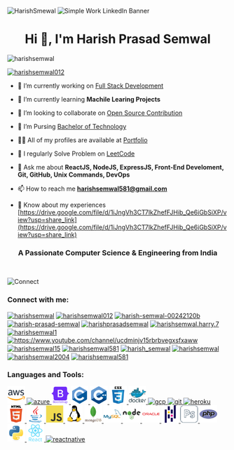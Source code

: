 ![HarishSmewal](https://github.com/user-attachments/assets/e9449c22-eccb-48f6-b5c9-cf76422845b9)
![Simple Work LinkedIn Banner](https://github.com/user-attachments/assets/bb17b37d-da51-4c25-a1fd-270138e8a085)

<h1 align="center">Hi 👋, I'm Harish Prasad Semwal</h1>

<p align="left"> <img src="https://komarev.com/ghpvc/?username=harishsemwal&label=Profile%20views&color=0e75b6&style=flat" alt="harishsemwal" /> </p>

<p align="left"> <a href="https://twitter.com/harishsemwal012" target="blank"><img src="https://img.shields.io/twitter/follow/harishsemwal012?logo=twitter&style=for-the-badge" alt="harishsemwal012" /></a> </p>

- 🔭 I’m currently working on [Full Stack Development](https://hpsemwal.netlify.app/)

- 🌱 I’m currently learning **Machile Learing Projects**

- 👯 I’m looking to collaborate on [Open Source Contribution](https://github.com/Harishsemwal)

- 🤝 I’m Pursing [Bachelor of Technology](https://www.gehu.ac.in/)

- 👨‍💻 All of my profiles are available at [Portfolio](https://heylink.me/harish_semwal/)

- 📝 I regularly Solve Problem on [LeetCode](https://leetcode.com/harishsemwal1/)

- 💬 Ask me about **ReactJS, NodeJS, ExpressJS, Front-End Develoment, Git, GitHub, Unix Commands, DevOps**

- 📫 How to reach me **harishsemwal581@gmail.com**

- 📄 Know about my experiences [https://drive.google.com/file/d/1iJngVh3CT7lkZhefFJHib_Qe6iGbSiXP/view?usp=share_link](https://drive.google.com/file/d/1iJngVh3CT7lkZhefFJHib_Qe6iGbSiXP/view?usp=share_link)

<h3 align="center">A Passionate Computer Science & Engineering from India</h3>
<br>

![Connect](https://github.com/user-attachments/assets/371560ef-a230-41f6-9d9b-8c973745db41)

<h3 align="left">Connect with me:</h3>
<p align="left">
<a href="https://codepen.io/harishsemwal" target="blank"><img align="center" src="https://raw.githubusercontent.com/rahuldkjain/github-profile-readme-generator/master/src/images/icons/Social/codepen.svg" alt="harishsemwal" height="30" width="40" /></a>
<a href="https://twitter.com/harishsemwal012" target="blank"><img align="center" src="https://raw.githubusercontent.com/rahuldkjain/github-profile-readme-generator/master/src/images/icons/Social/twitter.svg" alt="harishsemwal012" height="30" width="40" /></a>
<a href="https://linkedin.com/in/harish-semwal-00242120b" target="blank"><img align="center" src="https://raw.githubusercontent.com/rahuldkjain/github-profile-readme-generator/master/src/images/icons/Social/linked-in-alt.svg" alt="harish-semwal-00242120b" height="30" width="40" /></a>
<a href="https://stackoverflow.com/users/harish-prasad-semwal" target="blank"><img align="center" src="https://raw.githubusercontent.com/rahuldkjain/github-profile-readme-generator/master/src/images/icons/Social/stack-overflow.svg" alt="harish-prasad-semwal" height="30" width="40" /></a>
<a href="https://kaggle.com/harishprasadsemwal" target="blank"><img align="center" src="https://raw.githubusercontent.com/rahuldkjain/github-profile-readme-generator/master/src/images/icons/Social/kaggle.svg" alt="harishprasadsemwal" height="30" width="40" /></a>
<a href="https://fb.com/harishsemwal.harry.7" target="blank"><img align="center" src="https://raw.githubusercontent.com/rahuldkjain/github-profile-readme-generator/master/src/images/icons/Social/facebook.svg" alt="harishsemwal.harry.7" height="30" width="40" /></a>
<a href="https://instagram.com/harishsemwal1" target="blank"><img align="center" src="https://raw.githubusercontent.com/rahuldkjain/github-profile-readme-generator/master/src/images/icons/Social/instagram.svg" alt="harishsemwal1" height="30" width="40" /></a>
<a href="https://www.youtube.com/c/https://www.youtube.com/channel/ucdminjv15rbrbvegxsfxaww" target="blank"><img align="center" src="https://raw.githubusercontent.com/rahuldkjain/github-profile-readme-generator/master/src/images/icons/Social/youtube.svg" alt="https://www.youtube.com/channel/ucdminjv15rbrbvegxsfxaww" height="30" width="40" /></a>
<a href="https://www.codechef.com/users/harishsemwal15" target="blank"><img align="center" src="https://cdn.jsdelivr.net/npm/simple-icons@3.1.0/icons/codechef.svg" alt="harishsemwal15" height="30" width="40" /></a>
<a href="https://www.hackerrank.com/harishsemwal581" target="blank"><img align="center" src="https://raw.githubusercontent.com/rahuldkjain/github-profile-readme-generator/master/src/images/icons/Social/hackerrank.svg" alt="harishsemwal581" height="30" width="40" /></a>
<a href="https://codeforces.com/profile/harish_semwal" target="blank"><img align="center" src="https://raw.githubusercontent.com/rahuldkjain/github-profile-readme-generator/master/src/images/icons/Social/codeforces.svg" alt="harish_semwal" height="30" width="40" /></a>
<a href="https://www.leetcode.com/harishsemwal" target="blank"><img align="center" src="https://raw.githubusercontent.com/rahuldkjain/github-profile-readme-generator/master/src/images/icons/Social/leet-code.svg" alt="harishsemwal" height="30" width="40" /></a>
<a href="https://www.hackerearth.com/harishsemwal2004" target="blank"><img align="center" src="https://raw.githubusercontent.com/rahuldkjain/github-profile-readme-generator/master/src/images/icons/Social/hackerearth.svg" alt="harishsemwal2004" height="30" width="40" /></a>
<a href="https://auth.geeksforgeeks.org/user/harishsemwal581" target="blank"><img align="center" src="https://raw.githubusercontent.com/rahuldkjain/github-profile-readme-generator/master/src/images/icons/Social/geeks-for-geeks.svg" alt="harishsemwal581" height="30" width="40" /></a>
</p>

<h3 align="left">Languages and Tools:</h3>
<p align="left"> <a href="https://aws.amazon.com" target="_blank" rel="noreferrer"> <img src="https://raw.githubusercontent.com/devicons/devicon/master/icons/amazonwebservices/amazonwebservices-original-wordmark.svg" alt="aws" width="40" height="40"/> </a> <a href="https://azure.microsoft.com/en-in/" target="_blank" rel="noreferrer"> <img src="https://www.vectorlogo.zone/logos/microsoft_azure/microsoft_azure-icon.svg" alt="azure" width="40" height="40"/> </a> <a href="https://getbootstrap.com" target="_blank" rel="noreferrer"> <img src="https://raw.githubusercontent.com/devicons/devicon/master/icons/bootstrap/bootstrap-plain-wordmark.svg" alt="bootstrap" width="40" height="40"/> </a> <a href="https://www.cprogramming.com/" target="_blank" rel="noreferrer"> <img src="https://raw.githubusercontent.com/devicons/devicon/master/icons/c/c-original.svg" alt="c" width="40" height="40"/> </a> <a href="https://www.w3schools.com/cpp/" target="_blank" rel="noreferrer"> <img src="https://raw.githubusercontent.com/devicons/devicon/master/icons/cplusplus/cplusplus-original.svg" alt="cplusplus" width="40" height="40"/> </a> <a href="https://www.w3schools.com/css/" target="_blank" rel="noreferrer"> <img src="https://raw.githubusercontent.com/devicons/devicon/master/icons/css3/css3-original-wordmark.svg" alt="css3" width="40" height="40"/> </a> <a href="https://www.docker.com/" target="_blank" rel="noreferrer"> <img src="https://raw.githubusercontent.com/devicons/devicon/master/icons/docker/docker-original-wordmark.svg" alt="docker" width="40" height="40"/> </a> <a href="https://cloud.google.com" target="_blank" rel="noreferrer"> <img src="https://www.vectorlogo.zone/logos/google_cloud/google_cloud-icon.svg" alt="gcp" width="40" height="40"/> </a> <a href="https://git-scm.com/" target="_blank" rel="noreferrer"> <img src="https://www.vectorlogo.zone/logos/git-scm/git-scm-icon.svg" alt="git" width="40" height="40"/> </a> <a href="https://heroku.com" target="_blank" rel="noreferrer"> <img src="https://www.vectorlogo.zone/logos/heroku/heroku-icon.svg" alt="heroku" width="40" height="40"/> </a> <a href="https://www.w3.org/html/" target="_blank" rel="noreferrer"> <img src="https://raw.githubusercontent.com/devicons/devicon/master/icons/html5/html5-original-wordmark.svg" alt="html5" width="40" height="40"/> </a> <a href="https://www.java.com" target="_blank" rel="noreferrer"> <img src="https://raw.githubusercontent.com/devicons/devicon/master/icons/java/java-original.svg" alt="java" width="40" height="40"/> </a> <a href="https://developer.mozilla.org/en-US/docs/Web/JavaScript" target="_blank" rel="noreferrer"> <img src="https://raw.githubusercontent.com/devicons/devicon/master/icons/javascript/javascript-original.svg" alt="javascript" width="40" height="40"/> </a> <a href="https://www.linux.org/" target="_blank" rel="noreferrer"> <img src="https://raw.githubusercontent.com/devicons/devicon/master/icons/linux/linux-original.svg" alt="linux" width="40" height="40"/> </a> <a href="https://www.mongodb.com/" target="_blank" rel="noreferrer"> <img src="https://raw.githubusercontent.com/devicons/devicon/master/icons/mongodb/mongodb-original-wordmark.svg" alt="mongodb" width="40" height="40"/> </a> <a href="https://www.mysql.com/" target="_blank" rel="noreferrer"> <img src="https://raw.githubusercontent.com/devicons/devicon/master/icons/mysql/mysql-original-wordmark.svg" alt="mysql" width="40" height="40"/> </a> <a href="https://nodejs.org" target="_blank" rel="noreferrer"> <img src="https://raw.githubusercontent.com/devicons/devicon/master/icons/nodejs/nodejs-original-wordmark.svg" alt="nodejs" width="40" height="40"/> </a> <a href="https://www.oracle.com/" target="_blank" rel="noreferrer"> <img src="https://raw.githubusercontent.com/devicons/devicon/master/icons/oracle/oracle-original.svg" alt="oracle" width="40" height="40"/> </a> <a href="https://pandas.pydata.org/" target="_blank" rel="noreferrer"> <img src="https://raw.githubusercontent.com/devicons/devicon/2ae2a900d2f041da66e950e4d48052658d850630/icons/pandas/pandas-original.svg" alt="pandas" width="40" height="40"/> </a> <a href="https://www.photoshop.com/en" target="_blank" rel="noreferrer"> <img src="https://raw.githubusercontent.com/devicons/devicon/master/icons/photoshop/photoshop-line.svg" alt="photoshop" width="40" height="40"/> </a> <a href="https://www.php.net" target="_blank" rel="noreferrer"> <img src="https://raw.githubusercontent.com/devicons/devicon/master/icons/php/php-original.svg" alt="php" width="40" height="40"/> </a> <a href="https://www.python.org" target="_blank" rel="noreferrer"> <img src="https://raw.githubusercontent.com/devicons/devicon/master/icons/python/python-original.svg" alt="python" width="40" height="40"/> </a> <a href="https://reactjs.org/" target="_blank" rel="noreferrer"> <img src="https://raw.githubusercontent.com/devicons/devicon/master/icons/react/react-original-wordmark.svg" alt="react" width="40" height="40"/> </a> <a href="https://reactnative.dev/" target="_blank" rel="noreferrer"> <img src="https://reactnative.dev/img/header_logo.svg" alt="reactnative" width="40" height="40"/> </a> </p>
